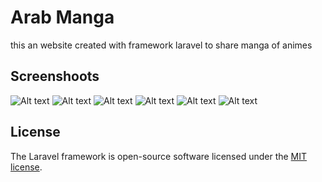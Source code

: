 # Arab Manga
this an website created with framework laravel to share manga of animes



## Screenshoots
![Alt text](/../me/screenshoots/we1.png?raw=true )
![Alt text](/../me/screenshoots/we2.png?raw=true )
![Alt text](/../me/screenshoots/we3.png?raw=true )
![Alt text](/../me/screenshoots/we4.png?raw=true )
![Alt text](/../me/screenshoots/we5.png?raw=true )
![Alt text](/../me/screenshoots/we6.png?raw=true )

## License

The Laravel framework is open-source software licensed under the [MIT license](https://opensource.org/licenses/MIT).
